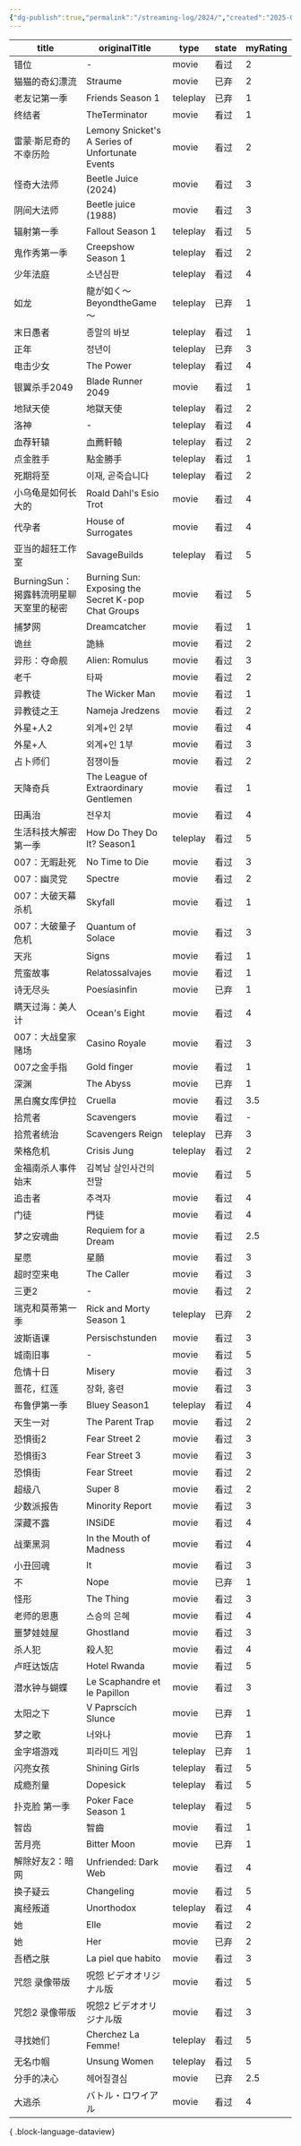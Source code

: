 ```yaml
---
{"dg-publish":true,"permalink":"/streaming-log/2024/","created":"2025-06-16T22:11:24.797+08:00"}
---
```


| title                    | originalTitle                                      | type     | state | myRating |
| ------------------------ | -------------------------------------------------- | -------- | ----- | -------- |
| 错位                       | \-                                                 | movie    | 看过    | 2        |
| 猫猫的奇幻漂流                  | Straume                                            | movie    | 已弃    | 2        |
| 老友记第一季                   | Friends Season 1                                   | teleplay | 已弃    | 1        |
| 终结者                      | TheTerminator                                      | movie    | 看过    | 1        |
| 雷蒙·斯尼奇的不幸历险              | Lemony Snicket's A Series of Unfortunate Events    | movie    | 看过    | 2        |
| 怪奇大法师                    | Beetle Juice (2024)                                | movie    | 看过    | 3        |
| 阴间大法师                    | Beetle juice (1988)                                | movie    | 看过    | 3        |
| 辐射第一季                    | Fallout Season 1                                   | teleplay | 看过    | 5        |
| 鬼作秀第一季                   | Creepshow Season 1                                 | teleplay | 看过    | 2        |
| 少年法庭                     | 소년심판                                               | teleplay | 看过    | 4        |
| 如龙                       | 龍が如く～BeyondtheGame～                                | teleplay | 已弃    | 1        |
| 末日愚者                     | 종말의 바보                                             | teleplay | 看过    | 1        |
| 正年                       | 정년이                                                | teleplay | 已弃    | 3        |
| 电击少女                     | The Power                                          | teleplay | 看过    | 4        |
| 银翼杀手2049                 | Blade Runner 2049                                  | movie    | 看过    | 1        |
| 地狱天使                     | 地獄天使                                               | teleplay | 看过    | 2        |
| 洛神                       | \-                                                 | teleplay | 看过    | 4        |
| 血荐轩辕                     | 血薦軒轅                                               | teleplay | 看过    | 2        |
| 点金胜手                     | 點金勝手                                               | teleplay | 看过    | 1        |
| 死期将至                     | 이재, 곧죽습니다                                          | teleplay | 看过    | 2        |
| 小乌龟是如何长大的                | Roald Dahl's Esio Trot                             | movie    | 看过    | 4        |
| 代孕者                      | House of Surrogates                                | movie    | 看过    | 4        |
| 亚当的超狂工作室                 | SavageBuilds                                       | teleplay | 看过    | 5        |
| BurningSun：揭露韩流明星聊天室里的秘密 | Burning Sun: Exposing the Secret K-pop Chat Groups | movie    | 看过    | 5        |
| 捕梦网                      | Dreamcatcher                                       | movie    | 看过    | 1        |
| 诡丝                       | 詭絲                                                 | movie    | 看过    | 2        |
| 异形：夺命舰                   | Alien: Romulus                                     | movie    | 看过    | 3        |
| 老千                       | 타짜                                                 | movie    | 看过    | 2        |
| 异教徒                      | The Wicker Man                                     | movie    | 看过    | 1        |
| 异教徒之王                    | Nameja Jredzens                                    | movie    | 看过    | 2        |
| 外星+人2                    | 외계+인 2부                                            | movie    | 看过    | 4        |
| 外星+人                     | 외계+인 1부                                            | movie    | 看过    | 3        |
| 占卜师们                     | 점쟁이들                                               | movie    | 看过    | 2        |
| 天降奇兵                     | The League of Extraordinary Gentlemen              | movie    | 看过    | 1        |
| 田禹治                      | 전우치                                                | movie    | 看过    | 4        |
| 生活科技大解密第一季               | How Do They Do It? Season1                         | teleplay | 看过    | 5        |
| 007：无暇赴死                 | No Time to Die                                     | movie    | 看过    | 3        |
| 007：幽灵党                  | Spectre                                            | movie    | 看过    | 2        |
| 007：大破天幕杀机               | Skyfall                                            | movie    | 看过    | 1        |
| 007：大破量子危机               | Quantum of Solace                                  | movie    | 看过    | 3        |
| 天兆                       | Signs                                              | movie    | 看过    | 1        |
| 荒蛮故事                     | Relatossalvajes                                    | movie    | 看过    | 1        |
| 诗无尽头                     | Poesíasinfin                                       | movie    | 已弃    | 1        |
| 瞒天过海：美人计                 | Ocean's Eight                                      | movie    | 看过    | 4        |
| 007：大战皇家赌场               | Casino Royale                                      | movie    | 看过    | 3        |
| 007之金手指                  | Gold finger                                        | movie    | 看过    | 1        |
| 深渊                       | The Abyss                                          | movie    | 已弃    | 1        |
| 黑白魔女库伊拉                  | Cruella                                            | movie    | 看过    | 3.5      |
| 拾荒者                      | Scavengers                                         | movie    | 看过    | \-       |
| 拾荒者统治                    | Scavengers Reign                                   | teleplay | 已弃    | 3        |
| 荣格危机                     | Crisis Jung                                        | teleplay | 看过    | 2        |
| 金福南杀人事件始末                | 김복남 살인사건의 전말                                       | movie    | 看过    | 5        |
| 追击者                      | 추격자                                                | movie    | 看过    | 4        |
| 门徒                       | 門徒                                                 | movie    | 看过    | 4        |
| 梦之安魂曲                    | Requiem for a Dream                                | movie    | 看过    | 2.5      |
| 星愿                       | 星願                                                 | movie    | 看过    | 3        |
| 超时空来电                    | The Caller                                         | movie    | 看过    | 3        |
| 三更2                      | \-                                                 | movie    | 看过    | 2        |
| 瑞克和莫蒂第一季                 | Rick and Morty Season 1                            | teleplay | 已弃    | 2        |
| 波斯语课                     | Persischstunden                                    | movie    | 看过    | 3        |
| 城南旧事                     | \-                                                 | movie    | 看过    | 5        |
| 危情十日                     | Misery                                             | movie    | 看过    | 3        |
| 蔷花，红莲                    | 장화, 홍련                                             | movie    | 看过    | 3        |
| 布鲁伊第一季                   | Bluey Season1                                      | teleplay | 看过    | 4        |
| 天生一对                     | The Parent Trap                                    | movie    | 看过    | 2        |
| 恐惧街2                     | Fear Street 2                                      | movie    | 看过    | 3        |
| 恐惧街3                     | Fear Street 3                                      | movie    | 看过    | 3        |
| 恐惧街                      | Fear Street                                        | movie    | 看过    | 2        |
| 超级八                      | Super 8                                            | movie    | 看过    | 2        |
| 少数派报告                    | Minority Report                                    | movie    | 看过    | 3        |
| 深藏不露                     | INSiDE                                             | movie    | 看过    | 4        |
| 战栗黑洞                     | In the Mouth of Madness                            | movie    | 看过    | 4        |
| 小丑回魂                     | It                                                 | movie    | 看过    | 3        |
| 不                        | Nope                                               | movie    | 已弃    | 1        |
| 怪形                       | The Thing                                          | movie    | 看过    | 3        |
| 老师的恩惠                    | 스승의 은혜                                             | movie    | 看过    | 4        |
| 噩梦娃娃屋                    | Ghostland                                          | movie    | 看过    | 3        |
| 杀人犯                      | 殺人犯                                                | movie    | 看过    | 4        |
| 卢旺达饭店                    | Hotel Rwanda                                       | movie    | 看过    | 5        |
| 潜水钟与蝴蝶                   | Le Scaphandre et le Papillon                       | movie    | 看过    | 3        |
| 太阳之下                     | V Paprscích Slunce                                 | movie    | 已弃    | 1        |
| 梦之歌                      | 너와나                                                | movie    | 已弃    | 1        |
| 金字塔游戏                    | 피라미드 게임                                            | teleplay | 已弃    | 1        |
| 闪亮女孩                     | Shining Girls                                      | teleplay | 看过    | 5        |
| 成瘾剂量                     | Dopesick                                           | teleplay | 看过    | 5        |
| 扑克脸 第一季                  | Poker Face Season 1                                | teleplay | 看过    | 5        |
| 智齿                       | 智齒                                                 | movie    | 看过    | 1        |
| 苦月亮                      | Bitter Moon                                        | movie    | 已弃    | 1        |
| 解除好友2：暗网                 | Unfriended: Dark Web                               | movie    | 看过    | 4        |
| 换子疑云                     | Changeling                                         | movie    | 看过    | 5        |
| 离经叛道                     | Unorthodox                                         | teleplay | 看过    | 4        |
| 她                        | Elle                                               | movie    | 看过    | 2        |
| 她                        | Her                                                | movie    | 已弃    | 2        |
| 吾栖之肤                     | La piel que habito                                 | movie    | 看过    | 3        |
| 咒怨 录像带版                  | 呪怨 ビデオオリジナル版                                       | movie    | 看过    | 5        |
| 咒怨2 录像带版                 | 呪怨2 ビデオオリジナル版                                      | movie    | 看过    | 3        |
| 寻找她们                     | Cherchez La Femme!                                 | teleplay | 看过    | 5        |
| 无名巾帼                     | Unsung Women                                       | teleplay | 看过    | 5        |
| 分手的决心                    | 헤어질결심                                              | movie    | 已弃    | 2.5      |
| 大逃杀                      | バトル・ロワイアル                                          | movie    | 看过    | 4        |

{ .block-language-dataview}